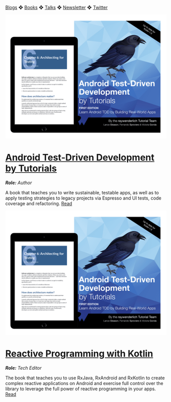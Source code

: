 [Blogs](blogs.md) ❖ [Books](books.md) ❖ [Talks](talks.md) ❖ [Newsletter](https://tinyletter.com/vgonda) ❖ [Twitter](https://twitter.com/TTGonda)

![Android Test-Driven Development](images/atdd.png)

# [Android Test-Driven Development by Tutorials](https://store.raywenderlich.com/products/android-test-driven-development-by-tutorials)
_**Role:** Author_

A book that teaches you to write sustainable, testable apps, as well as to apply testing strategies to legacy projects via Espresso and UI tests, code coverage and refactoring. [Read](https://store.raywenderlich.com/products/android-test-driven-development-by-tutorials)

![Rx with Kotlin](images/atdd.png)

# [Reactive Programming with Kotlin](https://store.raywenderlich.com/products/reactive-programming-with-kotlin)
_**Role:** Tech Editor_

The book that teaches you to use RxJava, RxAndroid and RxKotlin to create complex reactive applications on Android and exercise full control over the library to leverage the full power of reactive programming in your apps. [Read](https://store.raywenderlich.com/products/reactive-programming-with-kotlin)

